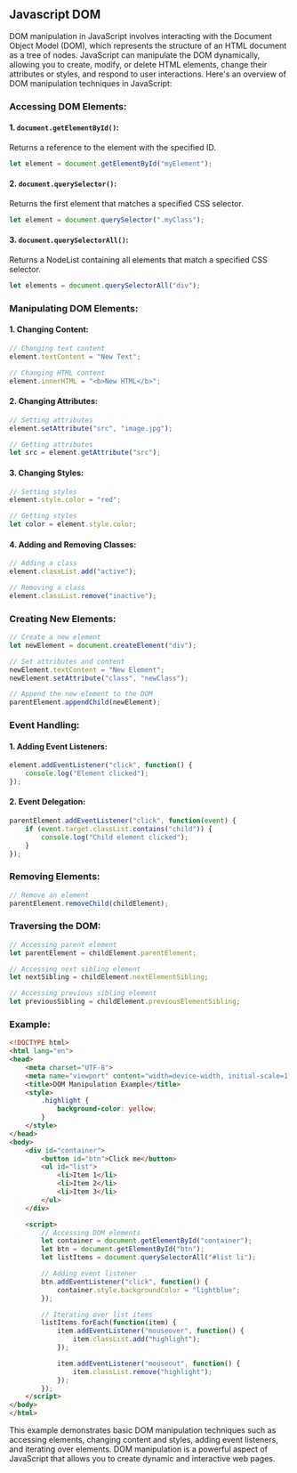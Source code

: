 ## Javascript DOM 
DOM manipulation in JavaScript involves interacting with the Document Object Model (DOM), which represents the structure of an HTML document as a tree of nodes. JavaScript can manipulate the DOM dynamically, allowing you to create, modify, or delete HTML elements, change their attributes or styles, and respond to user interactions. Here's an overview of DOM manipulation techniques in JavaScript:

### Accessing DOM Elements:

#### 1. `document.getElementById()`:
Returns a reference to the element with the specified ID.

```javascript
let element = document.getElementById("myElement");
```

#### 2. `document.querySelector()`:
Returns the first element that matches a specified CSS selector.

```javascript
let element = document.querySelector(".myClass");
```

#### 3. `document.querySelectorAll()`:
Returns a NodeList containing all elements that match a specified CSS selector.

```javascript
let elements = document.querySelectorAll("div");
```

### Manipulating DOM Elements:

#### 1. Changing Content:
```javascript
// Changing text content
element.textContent = "New Text";

// Changing HTML content
element.innerHTML = "<b>New HTML</b>";
```

#### 2. Changing Attributes:
```javascript
// Setting attributes
element.setAttribute("src", "image.jpg");

// Getting attributes
let src = element.getAttribute("src");
```

#### 3. Changing Styles:
```javascript
// Setting styles
element.style.color = "red";

// Getting styles
let color = element.style.color;
```

#### 4. Adding and Removing Classes:
```javascript
// Adding a class
element.classList.add("active");

// Removing a class
element.classList.remove("inactive");
```

### Creating New Elements:

```javascript
// Create a new element
let newElement = document.createElement("div");

// Set attributes and content
newElement.textContent = "New Element";
newElement.setAttribute("class", "newClass");

// Append the new element to the DOM
parentElement.appendChild(newElement);
```

### Event Handling:

#### 1. Adding Event Listeners:
```javascript
element.addEventListener("click", function() {
    console.log("Element clicked");
});
```

#### 2. Event Delegation:
```javascript
parentElement.addEventListener("click", function(event) {
    if (event.target.classList.contains("child")) {
        console.log("Child element clicked");
    }
});
```

### Removing Elements:

```javascript
// Remove an element
parentElement.removeChild(childElement);
```

### Traversing the DOM:

```javascript
// Accessing parent element
let parentElement = childElement.parentElement;

// Accessing next sibling element
let nextSibling = childElement.nextElementSibling;

// Accessing previous sibling element
let previousSibling = childElement.previousElementSibling;
```

### Example:

```html
<!DOCTYPE html>
<html lang="en">
<head>
    <meta charset="UTF-8">
    <meta name="viewport" content="width=device-width, initial-scale=1.0">
    <title>DOM Manipulation Example</title>
    <style>
        .highlight {
            background-color: yellow;
        }
    </style>
</head>
<body>
    <div id="container">
        <button id="btn">Click me</button>
        <ul id="list">
            <li>Item 1</li>
            <li>Item 2</li>
            <li>Item 3</li>
        </ul>
    </div>

    <script>
        // Accessing DOM elements
        let container = document.getElementById("container");
        let btn = document.getElementById("btn");
        let listItems = document.querySelectorAll("#list li");

        // Adding event listener
        btn.addEventListener("click", function() {
            container.style.backgroundColor = "lightblue";
        });

        // Iterating over list items
        listItems.forEach(function(item) {
            item.addEventListener("mouseover", function() {
                item.classList.add("highlight");
            });

            item.addEventListener("mouseout", function() {
                item.classList.remove("highlight");
            });
        });
    </script>
</body>
</html>
```

This example demonstrates basic DOM manipulation techniques such as accessing elements, changing content and styles, adding event listeners, and iterating over elements. DOM manipulation is a powerful aspect of JavaScript that allows you to create dynamic and interactive web pages.
